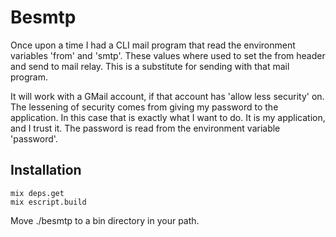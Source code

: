 # Besmtp

Once upon a time I had a CLI mail program that read the environment variables 'from' and 'smtp'.
These values where used to set the from header and send to mail relay.
This is a substitute for sending with that mail program.

It will work with a GMail account, if that account has 'allow less security' on.
The lessening of security comes from giving my password to the application.
In this case that is exactly what I want to do.
It is my application, and I trust it.
The password is read from the environment variable 'password'.

## Installation

	mix deps.get
	mix escript.build

Move ./besmtp to a bin directory in your path.

